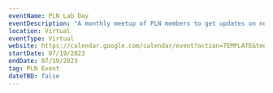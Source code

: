 ```yaml
---
eventName: PLN Lab Day
eventDescription: "A monthly meetup of PLN members to get updates on network infrastructure and learn about different projects in the ecosystem."
location: Virtual
eventType: Virtual
website: https://calendar.google.com/calendar/event?action=TEMPLATE&tmeid=MHY5ZG5jZml0OW1pZmZ0azR0ZDYxNGVvZ3FfMjAyMzA3MTlUMTYwMDAwWiBjX2lkbDFwamMyN3JwNGtnbm9uZ291dnRia3Y4QGc&tmsrc=c_idl1pjc27rp4kgnongouvtbkv8%40group.calendar.google.com
startDate: 07/19/2023
endDate: 07/19/2023
tag: PLN Event
dateTBD: false
---
```

